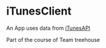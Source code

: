 # iTunesClient

An App uses data from <a href="https://affiliate.itunes.apple.com/resources/documentation/itunes-store-web-service-search-api/">iTunesAPI</a>

Part of the course of Team treehouse
